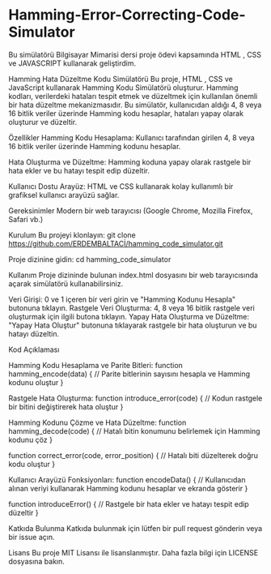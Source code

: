 # Hamming-Error-Correcting-Code-Simulator
Bu simülatörü Bilgisayar Mimarisi dersi proje ödevi kapsamında HTML , CSS ve JAVASCRIPT kullanarak geliştirdim.

Hamming Hata Düzeltme Kodu Simülatörü
Bu proje, HTML , CSS ve JavaScript kullanarak Hamming Kodu Simülatörü oluşturur. Hamming kodları, verilerdeki hataları tespit etmek ve düzeltmek için kullanılan önemli bir hata düzeltme mekanizmasıdır. Bu simülatör, kullanıcıdan aldığı 4, 8 veya 16 bitlik veriler üzerinde Hamming kodu hesaplar, hataları yapay olarak oluşturur ve düzeltir.

Özellikler
Hamming Kodu Hesaplama: Kullanıcı tarafından girilen 4, 8 veya 16 bitlik veriler üzerinde Hamming kodunu hesaplar.

Hata Oluşturma ve Düzeltme: Hamming koduna yapay olarak rastgele bir hata ekler ve bu hatayı tespit edip düzeltir.

Kullanıcı Dostu Arayüz: HTML ve CSS kullanarak kolay kullanımlı bir grafiksel kullanıcı arayüzü sağlar.

Gereksinimler
Modern bir web tarayıcısı (Google Chrome, Mozilla Firefox, Safari vb.)

Kurulum
Bu projeyi klonlayın:
git clone https://github.com/ERDEMBALTACİ/hamming_code_simulator.git

Proje dizinine gidin:
cd hamming_code_simulator

Kullanım
Proje dizininde bulunan index.html dosyasını bir web tarayıcısında açarak simülatörü kullanabilirsiniz.

Veri Girişi: 0 ve 1 içeren bir veri girin ve "Hamming Kodunu Hesapla" butonuna tıklayın.
Rastgele Veri Oluşturma: 4, 8 veya 16 bitlik rastgele veri oluşturmak için ilgili butona tıklayın.
Yapay Hata Oluşturma ve Düzeltme: "Yapay Hata Oluştur" butonuna tıklayarak rastgele bir hata oluşturun ve bu hatayı düzeltin.

Kod Açıklaması

Hamming Kodu Hesaplama ve Parite Bitleri:
function hamming_encode(data) {
    // Parite bitlerinin sayısını hesapla ve Hamming kodunu oluştur
}

Rastgele Hata Oluşturma:
function introduce_error(code) {
    // Kodun rastgele bir bitini değiştirerek hata oluştur
}

Hamming Kodunu Çözme ve Hata Düzeltme:
function hamming_decode(code) {
    // Hatalı bitin konumunu belirlemek için Hamming kodunu çöz
}

function correct_error(code, error_position) {
    // Hatalı biti düzelterek doğru kodu oluştur
}

Kullanıcı Arayüzü Fonksiyonları:
function encodeData() {
    // Kullanıcıdan alınan veriyi kullanarak Hamming kodunu hesaplar ve ekranda gösterir
}

function introduceError() {
    // Rastgele bir hata ekler ve hatayı tespit edip düzeltir
}

Katkıda Bulunma
Katkıda bulunmak için lütfen bir pull request gönderin veya bir issue açın.

Lisans
Bu proje MIT Lisansı ile lisanslanmıştır. Daha fazla bilgi için LICENSE dosyasına bakın.
